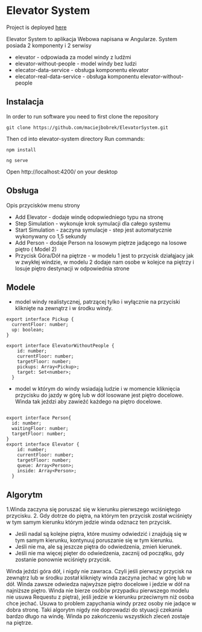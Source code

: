 # Elevator System

Project is deployed [here](https://maciejbobrek.github.io/ElevatorSystem/)


Elevator System to aplikacja Webowa napisana w Angularze. System posiada 2 komponenty i 2 serwisy
- elevator - odpowiada za model windy z ludźmi
- elevator-without-people - model windy bez ludzi
- elecator-data-service  - obsługa komponentu elevator
- elecator-real-data-service  - obsługa komponentu elevator-without-people

## Instalacja
In order to run software you need to first clone the repository
```
git clone https://github.com/maciejbobrek/ElevatorSystem.git
```
Then cd into elevator-system directory
Run commands:
```
npm install
```
```
ng serve
```
Open http://localhost:4200/ on your desktop
## Obsługa
Opis przycisków menu strony
- Add Elevator - dodaje windę odopwiedniego typu na stronę
- Step Simulation - wykonuje krok symulacji dla całego systemu
- Start Simulation - zaczyna symulacje - step jest automatycznie wykonywany co 1,5 sekundy
- Add Person - dodaje Person na losowym piętrze jadącego na losowe piętro ( Model 2)
- Przycisk Góra/Dół na piętrze - w modelu 1 jest to przycisk działąjacy jak w zwykłej windzie, w modelu 2 dodaje nam osobe w kolejce na piętrzy i losuje piętro destynacji w odpowiednia strone


## Modele 
- model windy realistycznej, patrzącej tylko i wyłącznie na przyciski kliknięte na zewnątrz i w środku windy.
```
export interface Pickup {
  currentFloor: number;
  up: boolean;
}

export interface ElevatorWithoutPeople {
    id: number;
    currentFloor: number;
    targetFloor: number;
    pickups: Array<Pickup>;
    target: Set<number>;
  }
```
- model w którym do windy wsiadają ludzie i w momencie kliknięcia przycisku do jazdy w górę lub w dół losowane jest piętro docelowe. Winda tak jeździ aby zawieźć każdego na piętro docelowe.
```

export interface Person{
  id: number;
  waitingFloor: number;
  targetFloor: number;
}
export interface Elevator {
    id: number;
    currentFloor: number;
    targetFloor: number;
    queue: Array<Person>;
    inside: Array<Person>;
  }

```
## Algorytm

1.Winda zaczyna się poruszać się w kierunku pierwszego wciśniętego przycisku.
2. Gdy dotrze do piętra, na którym ten przycisk został wciśnięty w tym samym kierunku którym jedzie winda odznacz ten przycisk.
- Jeśli nadal są kolejne piętra, które musimy odwiedzić i znajdują się w tym samym kierunku, kontynuuj poruszanie się w tym kierunku.
- Jeśli nie ma, ale są jeszcze piętra do odwiedzenia, zmień kierunek.
- Jeśli nie ma więcej pięter do odwiedzenia, zacznij od początku, gdy zostanie ponownie wciśnięty przycisk.

Winda jeździ góra dół, i nigdy nie zawraca. Czyli jeśli pierwszy przycisk na zewnątrz lub w środku został kliknięty winda zaczyna jechać w górę lub w dół. Winda zawsze odwiedza najwyższe piętro docelowe i jedzie w dół na najniższe piętro. Winda nie
bierze osób(w przypadku pierwszego modelu nie usuwa Requestu z piętra), jeśli jedzie w kierunku przeciwnym niż osoba chce jechać. Usuwa to problem zapychania windy przez osoby nie jadące w dobra stronę. Taki algorytm nigdy nie doprowadzi do styuacji czekania bardzo długo na windę. Winda po zakończeniu wszystkich zleceń zostaje na piętrze.




